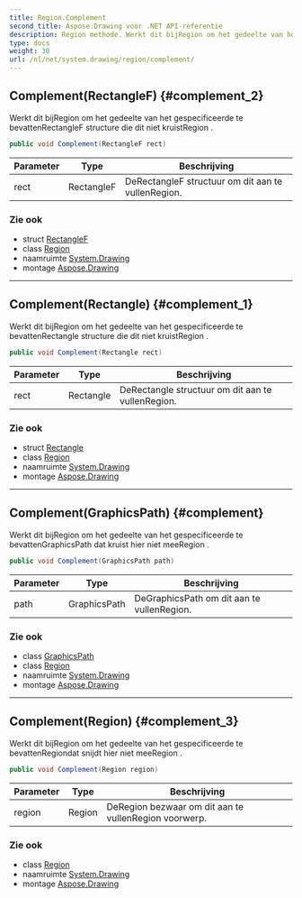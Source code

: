 ```yaml
---
title: Region.Complement
second_title: Aspose.Drawing voor .NET API-referentie
description: Region methode. Werkt dit bijRegion om het gedeelte van het gespecificeerde te bevattenRectangleF structure die dit niet kruistRegion .
type: docs
weight: 30
url: /nl/net/system.drawing/region/complement/
---
```

## Complement(RectangleF) {#complement_2}

Werkt dit bijRegion om het gedeelte van het gespecificeerde te bevattenRectangleF structure die dit niet kruistRegion .

```csharp
public void Complement(RectangleF rect)
```

| Parameter | Type | Beschrijving |
| --- | --- | --- |
| rect | RectangleF | DeRectangleF structuur om dit aan te vullenRegion. |

### Zie ook

* struct [RectangleF](../../rectanglef/)
* class [Region](../)
* naamruimte [System.Drawing](../../region/)
* montage [Aspose.Drawing](../../../)

---

## Complement(Rectangle) {#complement_1}

Werkt dit bijRegion om het gedeelte van het gespecificeerde te bevattenRectangle structure die dit niet kruistRegion .

```csharp
public void Complement(Rectangle rect)
```

| Parameter | Type | Beschrijving |
| --- | --- | --- |
| rect | Rectangle | DeRectangle structuur om dit aan te vullenRegion. |

### Zie ook

* struct [Rectangle](../../rectangle/)
* class [Region](../)
* naamruimte [System.Drawing](../../region/)
* montage [Aspose.Drawing](../../../)

---

## Complement(GraphicsPath) {#complement}

Werkt dit bijRegion om het gedeelte van het gespecificeerde te bevattenGraphicsPath dat kruist hier niet meeRegion .

```csharp
public void Complement(GraphicsPath path)
```

| Parameter | Type | Beschrijving |
| --- | --- | --- |
| path | GraphicsPath | DeGraphicsPath om dit aan te vullenRegion. |

### Zie ook

* class [GraphicsPath](../../../system.drawing.drawing2d/graphicspath/)
* class [Region](../)
* naamruimte [System.Drawing](../../region/)
* montage [Aspose.Drawing](../../../)

---

## Complement(Region) {#complement_3}

Werkt dit bijRegion om het gedeelte van het gespecificeerde te bevattenRegiondat snijdt hier niet meeRegion .

```csharp
public void Complement(Region region)
```

| Parameter | Type | Beschrijving |
| --- | --- | --- |
| region | Region | DeRegion bezwaar om dit aan te vullenRegion voorwerp. |

### Zie ook

* class [Region](../)
* naamruimte [System.Drawing](../../region/)
* montage [Aspose.Drawing](../../../)


